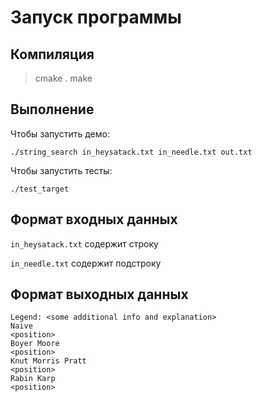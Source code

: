 # Запуск программы

## Компиляция

>cmake .
make

## Выполнение

Чтобы запустить демо:
```
./string_search in_heysatack.txt in_needle.txt out.txt
```

Чтобы запустить тесты:
```
./test_target
```

## Формат входных данных

`in_heysatack.txt` содержит строку

`in_needle.txt` содержит подстроку

## Формат выходных данных
```
Legend: <some additional info and explanation>
Naive
<position>
Boyer Moore
<position>
Knut Morris Pratt
<position>
Rabin Karp
<position>
```
